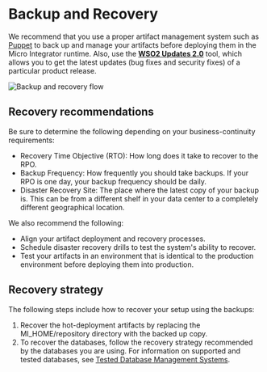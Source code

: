 # Backup and Recovery

We recommend that you use a proper artifact management system such as [Puppet](https://puppet.com/) to back up and manage your artifacts before deploying them in the Micro Integrator runtime. Also, use the [**WSO2 Updates 2.0**](https://updates.docs.wso2.com/en/latest/) tool, which allows you to get the latest updates (bug fixes and security fixes) of a particular product release.

![Backup and recovery flow]({{base_path}}/assets/img/integrate/admin-guide-configuration-mgmt.png)

## Recovery recommendations
Be sure to determine the following depending on your business-continuity requirements:

* Recovery Time Objective (RTO): How long does it take to recover to the RPO.
* Backup Frequency: How frequently you should take backups. If your RPO is one day, your backup frequency should be daily.
* Disaster Recovery Site: The place where the latest copy of your backup is. This can be from a different shelf in your data center to a completely different geographical location.

We also recommend the following:

* Align your artifact deployment and recovery processes.
* Schedule disaster recovery drills to test the system's ability to recover.
* Test your artifacts in an environment that is identical to the production environment before deploying them into production.

## Recovery strategy
The following steps include how to recover your setup using the backups:

1. Recover the hot-deployment artifacts by replacing the MI_HOME/repository directory with the backed up copy.
2. To recover the databases, follow the recovery strategy recommended by the databases you are using. For information on supported and tested databases, see [Tested Database Management Systems](https://wso2docs.atlassian.net/wiki/spaces/compatibility/pages/20578309/Tested+DBMSs ).
